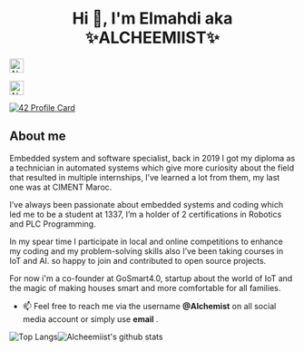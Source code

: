 <h1 align="center"> Hi 👋, I'm Elmahdi aka ✨ALCHEEMIIST✨</h1>


<a href=https://twitter.com/Elaazmi_ElMahdi target="blank"><img align="center" src=https://cdn.jsdelivr.net/npm/simple-icons@3.0.1/icons/twitter.svg alt="Alchemist" height="25" width="25" /> </a>
 
<a href=https://www.linkedin.com/in/elmahdi-elaazmi-80223015b/ target="blank"><img align="righte" src=https://cdn.jsdelivr.net/npm/simple-icons@3.0.1/icons/linkedin.svg 
alt="Alchemist" height="25" width="25" /></a>

[![42 Profile Card](https://1337-readme.vercel.app/api/profile?cursus=42&dark=true&login=eelaazmi)](https://github.com/mohouyizme/1337-readme)
</p>

## About me 

Embedded system and software specialist, back in 2019 I got my diploma as a technician in automated systems which give more curiosity about the field that resulted in multiple internships, I’ve learned a lot from them, my last one was at CIMENT Maroc.

I’ve always been passionate about embedded systems and coding which led me to be a student at 1337,
I’m a holder of 2 certifications in Robotics and PLC Programming.

In my spear time I participate in local and online competitions to enhance my coding and my problem-solving skills also I’ve been taking courses in IoT and AI. 
so happy to join and contributed to open source projects.

For now i'm a co-founder at GoSmart4.0, startup about the world of IoT and the magic of making houses smart and more comfortable for all families.

- 📫 Feel free to reach me via the username **@Alchemist** on all social media account or simply use **email** .
 
 
<img alt="Top Langs" src="https://github-readme-stats.vercel.app/api/top-langs/?username=Alcheemiist&hide=html&title_color=ffffff&icon_color=ffffff&text_color=ffffff&bg_color=000000" ><img
alt="Alcheemiist's github stats" src="https://github-readme-stats.vercel.app/api?username=Alcheemiist&amp;show_icons=true&amp;count_private=true&amp;line_height=40&show_icons=true&title_color=ffffff&icon_color=ffffff&text_color=ffffff&bg_color=000000">
